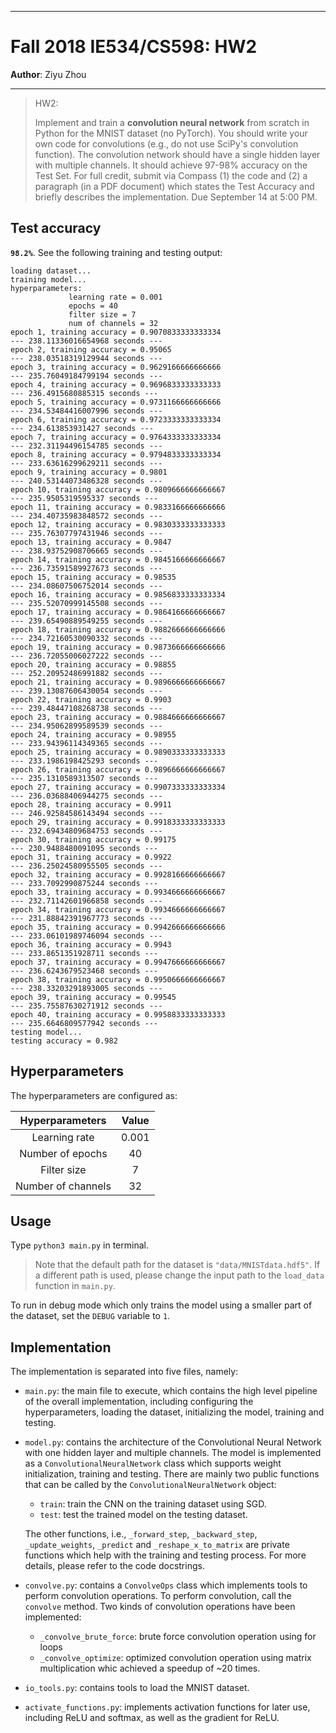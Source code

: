 ------

# Fall 2018 IE534/CS598:  HW2

**Author**: Ziyu Zhou

------

> HW2: 
>
> Implement and train a **convolution neural network** from scratch in Python for the MNIST dataset (no PyTorch). You should write your own code for convolutions (e.g., do not use SciPy's convolution function). The convolution network should have a single hidden layer with multiple channels. It should achieve 97-98% accuracy on the Test Set. For full credit, submit via Compass (1) the code and (2) a paragraph (in a PDF document) which states the Test Accuracy and briefly describes the implementation. Due September 14 at 5:00 PM.



## Test accuracy

**`98.2%`**. See the following training and testing output:

```
loading dataset...
training model...
hyperparameters:
             learning rate = 0.001
             epochs = 40
             filter size = 7
             num of channels = 32
epoch 1, training accuracy = 0.9070833333333334
--- 238.11336016654968 seconds ---
epoch 2, training accuracy = 0.95065
--- 238.03518319129944 seconds ---
epoch 3, training accuracy = 0.9629166666666666
--- 235.76049184799194 seconds ---
epoch 4, training accuracy = 0.9696833333333333
--- 236.4915680885315 seconds ---
epoch 5, training accuracy = 0.9731166666666666
--- 234.53484416007996 seconds ---
epoch 6, training accuracy = 0.9723333333333334
--- 234.613853931427 seconds ---
epoch 7, training accuracy = 0.9764333333333334
--- 232.31194496154785 seconds ---
epoch 8, training accuracy = 0.9794833333333334
--- 233.63616299629211 seconds ---
epoch 9, training accuracy = 0.9801
--- 240.53144073486328 seconds ---
epoch 10, training accuracy = 0.9809666666666667
--- 235.9505319595337 seconds ---
epoch 11, training accuracy = 0.9833166666666666
--- 234.40735983848572 seconds ---
epoch 12, training accuracy = 0.9830333333333333
--- 235.76307797431946 seconds ---
epoch 13, training accuracy = 0.9847
--- 238.93752908706665 seconds ---
epoch 14, training accuracy = 0.9845166666666667
--- 236.73591589927673 seconds ---
epoch 15, training accuracy = 0.98535
--- 234.08607506752014 seconds ---
epoch 16, training accuracy = 0.9856833333333334
--- 235.52070999145508 seconds ---
epoch 17, training accuracy = 0.9864166666666667
--- 239.65490889549255 seconds ---
epoch 18, training accuracy = 0.9882666666666666
--- 234.72160530090332 seconds ---
epoch 19, training accuracy = 0.9873666666666666
--- 236.72055006027222 seconds ---
epoch 20, training accuracy = 0.98855
--- 252.20952486991882 seconds ---
epoch 21, training accuracy = 0.9896666666666667
--- 239.13087606430054 seconds ---
epoch 22, training accuracy = 0.9903
--- 239.48447108268738 seconds ---
epoch 23, training accuracy = 0.9884666666666667
--- 234.95062899589539 seconds ---
epoch 24, training accuracy = 0.98955
--- 233.94396114349365 seconds ---
epoch 25, training accuracy = 0.9890333333333333
--- 233.1986198425293 seconds ---
epoch 26, training accuracy = 0.9896666666666667
--- 235.1310589313507 seconds ---
epoch 27, training accuracy = 0.9907333333333334
--- 236.03688406944275 seconds ---
epoch 28, training accuracy = 0.9911
--- 246.92584586143494 seconds ---
epoch 29, training accuracy = 0.9918333333333333
--- 232.69434809684753 seconds ---
epoch 30, training accuracy = 0.99175
--- 230.9488480091095 seconds ---
epoch 31, training accuracy = 0.9922
--- 236.25024580955505 seconds ---
epoch 32, training accuracy = 0.9928166666666667
--- 233.7092990875244 seconds ---
epoch 33, training accuracy = 0.9934666666666667
--- 232.71142601966858 seconds ---
epoch 34, training accuracy = 0.9934666666666667
--- 231.88842391967773 seconds ---
epoch 35, training accuracy = 0.9942666666666666
--- 233.06101989746094 seconds ---
epoch 36, training accuracy = 0.9943
--- 233.8651351928711 seconds ---
epoch 37, training accuracy = 0.9947666666666667
--- 236.6243679523468 seconds ---
epoch 38, training accuracy = 0.9950666666666667
--- 238.33203291893005 seconds ---
epoch 39, training accuracy = 0.99545
--- 235.75587630271912 seconds ---
epoch 40, training accuracy = 0.9958833333333333
--- 235.6646809577942 seconds ---
testing model...
testing accuracy = 0.982
```



## Hyperparameters

The hyperparameters are configured as:

|  Hyperparameters   | Value |
| :----------------: | :---: |
|   Learning rate    | 0.001 |
|  Number of epochs  |  40   |
|    Filter size     |   7   |
| Number of channels |  32   |



## Usage

Type `python3 main.py` in terminal.

> Note that the default path for the dataset is `"data/MNISTdata.hdf5"`. If a different path is used, please change the input path to the `load_data` function in `main.py`.

To run in debug mode which only trains the model using a smaller part of the dataset, set the `DEBUG` variable to `1`.



## Implementation

The implementation is separated into five files, namely:

- `main.py`: the main file to execute, which contains the high level pipeline of the overall implementation, including configuring the hyperparameters, loading the dataset, initializing the model, training and testing.

- `model.py`: contains the architecture of the Convolutional Neural Network with one hidden layer and multiple channels. The model is implemented as a `ConvolutionalNeuralNetwork` class which supports weight initialization, training and testing. There are mainly two public functions that can be called by the ``ConvolutionalNeuralNetwork`` object:

  - `train`: train the CNN on the training dataset using SGD.
  - `test`: test the trained model on the testing dataset.

  The other functions, i.e., `_forward_step`, `_backward_step`, `_update_weights`, `_predict` and `_reshape_x_to_matrix` are private functions which help with the training and testing process. For more details, please refer to the code docstrings.

- `convolve.py`: contains a `ConvolveOps` class which implements tools to perform convolution operations. To perform convolution, call the `convolve` method. Two kinds of convolution operations have been implemented:

  - `_convolve_brute_force`: brute force convolution operation using for loops
  - `_convolve_optimize`: optimized convolution operation using matrix multiplication whic achieved a speedup of ~20 times.

- `io_tools.py`: contains tools to load the MNIST dataset.

- `activate_functions.py`: implements activation functions for later use, including ReLU and softmax, as well as the gradient for ReLU.



